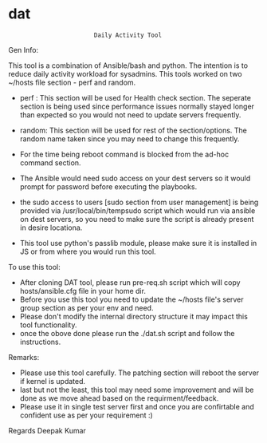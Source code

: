 # dat
							Daily Activity Tool
Gen Info:

This tool is a combination of Ansible/bash and python. The intention is to reduce daily activity workload for sysadmins.
This tools worked on two ~/hosts file section - perf and random.

- perf : This section will be used for Health check section. The seperate section is being used since performance issues normally stayed longer than expected so you would not need to update servers frequently. 

- random: This section will be used for rest of the section/options. The random name taken since you may need to change this frequently.  

- For the time being reboot command is blocked from the ad-hoc command section.
- The Ansible would need sudo access on your dest servers so it would prompt for password before executing the playbooks.
- the sudo access to users [sudo section from user management] is being provided via /usr/local/bin/tempsudo script which would run via ansible on dest servers, so you need to make sure the script is already present in desire locationa.
- This tool use python's passlib module, please make sure it is installed in JS or from where you would run this tool.


To use this tool:

- After cloning DAT tool, please run pre-req.sh script which will copy hosts/ansible.cfg file in your home dir.
- Before you use this tool you need to update the ~/hosts file's server group section as per your env and need.
- Please don't modify the internal directory structure it may impact this tool functionality.
- once the obove done please run the ./dat.sh script and follow the instructions.

Remarks:
- Please use this tool carefully. The patching section will reboot the server if kernel is updated.
- last but not the least, this tool may need some improvement and will be done as we move ahead based on the requirment/feedback.
- Please use it in single test server first and once you are confirtable and confident use as per your requirement :)

Regards
Deepak Kumar
